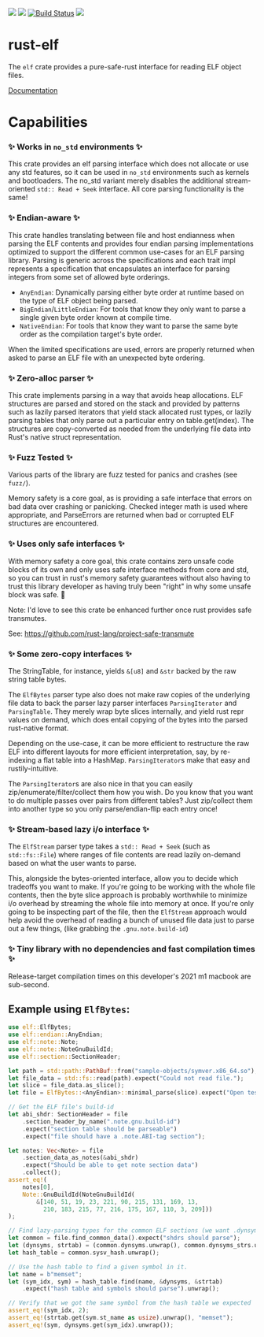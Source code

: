 [![](https://img.shields.io/crates/v/elf.svg)](https://crates.io/crates/elf)
[![](https://img.shields.io/crates/d/elf.svg)](https://crates.io/crates/elf)
[![Build Status](https://github.com/cole14/rust-elf/actions/workflows/rust.yml/badge.svg)](https://github.com/cole14/rust-elf/actions)
[![](https://docs.rs/elf/badge.svg)](https://docs.rs/elf/)

# rust-elf

The `elf` crate provides a pure-safe-rust interface for reading ELF object files.

[Documentation](https://docs.rs/elf/)

# Capabilities

### ✨ Works in `no_std` environments ✨
This crate provides an elf parsing interface which does not allocate or use any std
features, so it can be used in `no_std` environments such as kernels and bootloaders.
The no_std variant merely disables the additional stream-oriented `std:: Read + Seek` interface.
All core parsing functionality is the same!

### ✨ Endian-aware ✨
This crate handles translating between file and host endianness when
parsing the ELF contents and provides four endian parsing implementations
optimized to support the different common use-cases for an ELF parsing library.
Parsing is generic across the specifications and each trait impl represents a
specification that encapsulates an interface for parsing integers from some
set of allowed byte orderings.

* `AnyEndian`: Dynamically parsing either byte order at runtime based on the type of ELF object being parsed.
* `BigEndian`/`LittleEndian`: For tools that know they only want to parse a single given byte order known at compile time.
* `NativeEndian`: For tools that know they want to parse the same byte order as the compilation target's byte order.

When the limited specifications are used, errors are properly returned when asked to parse an ELF file
with an unexpected byte ordering.

### ✨ Zero-alloc parser ✨
This crate implements parsing in a way that avoids heap allocations. ELF structures
are parsed and stored on the stack and provided by patterns such as lazily parsed iterators
that yield stack allocated rust types, or lazily parsing tables that only parse out a particular
entry on table.get(index). The structures are copy-converted as needed from the underlying file
data into Rust's native struct representation.

### ✨ Fuzz Tested ✨
Various parts of the library are fuzz tested for panics and crashes (see `fuzz/`).

Memory safety is a core goal, as is providing a safe interface that errors on bad data
over crashing or panicking. Checked integer math is used where appropriate, and ParseErrors are
returned when bad or corrupted ELF structures are encountered.

### ✨ Uses only safe interfaces ✨
With memory safety a core goal, this crate contains zero unsafe code blocks of
its own and only uses safe interface methods from core and std, so you can
trust in rust's memory safety guarantees without also having to trust this
library developer as having truly been "right" in why some unsafe block was
safe. 💃

Note: I'd love to see this crate be enhanced further once rust provides safe transmutes.

See: <https://github.com/rust-lang/project-safe-transmute>

### ✨ Some zero-copy interfaces ✨
The StringTable, for instance, yields `&[u8]` and `&str` backed by the raw string table bytes.

The `ElfBytes` parser type also does not make raw copies of the underlying file data to back
the parser lazy parser interfaces `ParsingIterator` and `ParsingTable`. They merely wrap byte slices
internally, and yield rust repr values on demand, which does entail copying of the bytes into the
parsed rust-native format.

Depending on the use-case, it can be more efficient to restructure the raw ELF into different layouts
for more efficient interpretation, say, by re-indexing a flat table into a HashMap. `ParsingIterator`s
make that easy and rustily-intuitive.

The `ParsingIterator`s are also nice in that you can easily zip/enumerate/filter/collect them
how you wish. Do you know that you want to do multiple passes over pairs from different tables? Just
zip/collect them into another type so you only parse/endian-flip each entry once!

### ✨ Stream-based lazy i/o interface ✨
The `ElfStream` parser type takes a `std:: Read + Seek` (such as `std::fs::File`) where ranges of
file contents are read lazily on-demand based on what the user wants to parse.

This, alongside the bytes-oriented interface, allow you to decide which tradeoffs
you want to make. If you're going to be working with the whole file contents,
then the byte slice approach is probably worthwhile to minimize i/o overhead by
streaming the whole file into memory at once. If you're only going to be
inspecting part of the file, then the `ElfStream` approach would help avoid the
overhead of reading a bunch of unused file data just to parse out a few things, (like
grabbing the `.gnu.note.build-id`)

### ✨ Tiny library with no dependencies and fast compilation times ✨
Release-target compilation times on this developer's 2021 m1 macbook are sub-second.

## Example using `ElfBytes`:

```rust
use elf::ElfBytes;
use elf::endian::AnyEndian;
use elf::note::Note;
use elf::note::NoteGnuBuildId;
use elf::section::SectionHeader;

let path = std::path::PathBuf::from("sample-objects/symver.x86_64.so");
let file_data = std::fs::read(path).expect("Could not read file.");
let slice = file_data.as_slice();
let file = ElfBytes::<AnyEndian>::minimal_parse(slice).expect("Open test1");

// Get the ELF file's build-id
let abi_shdr: SectionHeader = file
    .section_header_by_name(".note.gnu.build-id")
    .expect("section table should be parseable")
    .expect("file should have a .note.ABI-tag section");

let notes: Vec<Note> = file
    .section_data_as_notes(&abi_shdr)
    .expect("Should be able to get note section data")
    .collect();
assert_eq!(
    notes[0],
    Note::GnuBuildId(NoteGnuBuildId(
        &[140, 51, 19, 23, 221, 90, 215, 131, 169, 13,
          210, 183, 215, 77, 216, 175, 167, 110, 3, 209]))
);

// Find lazy-parsing types for the common ELF sections (we want .dynsym, .dynstr, .hash)
let common = file.find_common_data().expect("shdrs should parse");
let (dynsyms, strtab) = (common.dynsyms.unwrap(), common.dynsyms_strs.unwrap());
let hash_table = common.sysv_hash.unwrap();

// Use the hash table to find a given symbol in it.
let name = b"memset";
let (sym_idx, sym) = hash_table.find(name, &dynsyms, &strtab)
    .expect("hash table and symbols should parse").unwrap();

// Verify that we got the same symbol from the hash table we expected
assert_eq!(sym_idx, 2);
assert_eq!(strtab.get(sym.st_name as usize).unwrap(), "memset");
assert_eq!(sym, dynsyms.get(sym_idx).unwrap());
```
